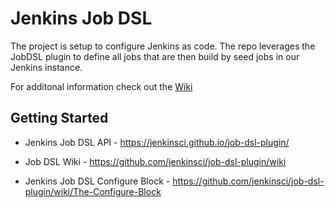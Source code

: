 # Jenkins Job DSL

The project is setup to configure Jenkins as code. The repo leverages the JobDSL plugin to define all jobs that are then build by seed jobs in our Jenkins instance.

For additonal information check out the [Wiki](https://github.com/jenkinsci/job-dsl-plugin/wiki)

## Getting Started

+ Jenkins Job DSL API -
<https://jenkinsci.github.io/job-dsl-plugin/>

+ Job DSL Wiki -
<https://github.com/jenkinsci/job-dsl-plugin/wiki>

+ Jenkins Job DSL Configure Block -
<https://github.com/jenkinsci/job-dsl-plugin/wiki/The-Configure-Block>
